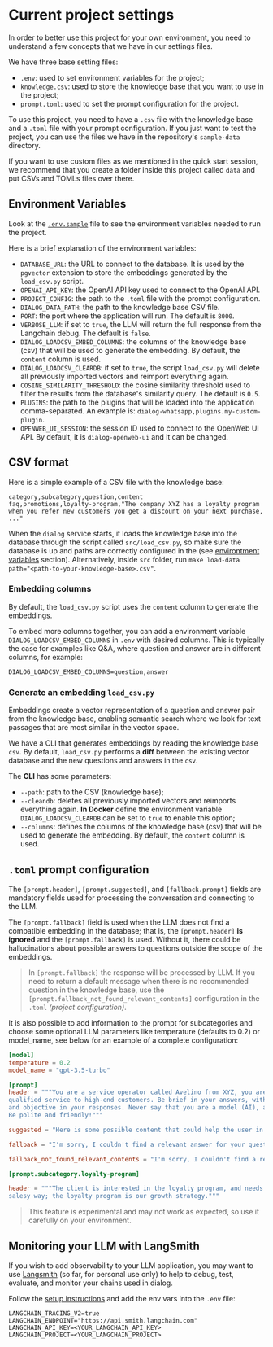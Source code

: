 # Current project settings

In order to better use this project for your own environment, you need to understand a few concepts that we have in our settings files.

We have three base setting files:

 - `.env`: used to set environment variables for the project;
 - `knowledge.csv`: used to store the knowledge base that you want to use in the project;
 - `prompt.toml`: used to set the prompt configuration for the project.

To use this project, you need to have a `.csv` file with the knowledge base and a `.toml` file with your prompt configuration. If you just want to test the project, you can use the files we have in the repository's `sample-data` directory.

If you want to use custom files as we mentioned in the quick start session, we recommend that you create a folder inside this project called `data` and put CSVs and TOMLs files over there.

## Environment Variables

Look at the [`.env.sample`](.env.sample) file to see the environment variables needed to run the project.

Here is a brief explanation of the environment variables:

 - `DATABASE_URL`: the URL to connect to the database. It is used by the `pgvector` extension to store the embeddings generated by the `load_csv.py` script.
 - `OPENAI_API_KEY`: the OpenAI API key used to connect to the OpenAI API.
 - `PROJECT_CONFIG`: the path to the `.toml` file with the prompt configuration.
 - `DIALOG_DATA_PATH`: the path to the knowledge base CSV file.
 - `PORT`: the port where the application will run. The default is `8000`.
 - `VERBOSE_LLM`: if set to `true`, the LLM will return the full response from the Langchain debug. The default is `false`.
 - `DIALOG_LOADCSV_EMBED_COLUMNS`: the columns of the knowledge base (csv) that will be used to generate the embedding. By default, the `content` column is used.
 - `DIALOG_LOADCSV_CLEARDB`: if set to `true`, the script `load_csv.py` will delete all previously imported vectors and reimport everything again.
 - `COSINE_SIMILARITY_THRESHOLD`: the cosine similarity threshold used to filter the results from the database's similarity query. The default is `0.5`.
 - `PLUGINS`: the path to the plugins that will be loaded into the application comma-separated. An example is: `dialog-whatsapp,plugins.my-custom-plugin`.
 - `OPENWEB_UI_SESSION`: the session ID used to connect to the OpenWeb UI API. By default, it is `dialog-openweb-ui` and it can be changed.

## CSV format

Here is a simple example of a CSV file with the knowledge base:

```csv
category,subcategory,question,content
faq,promotions,loyalty-program,"The company XYZ has a loyalty program when you refer new customers you get a discount on your next purchase, ..."
```

When the `dialog` service starts, it loads the knowledge base into the database through the script called `src/load_csv.py`, so make sure the database is up and paths are correctly configured in the  (see [environtment variables](##environment-variables) section). Alternatively, inside `src` folder, run `make load-data path="<path-to-your-knowledge-base>.csv"`.

### Embedding columns

By default, the `load_csv.py` script uses the `content` column to generate the embeddings.

To embed more columns together, you can add a environment variable `DIALOG_LOADCSV_EMBED_COLUMNS` in `.env` with desired columns. This is typically the case for examples like Q&A, where question and answer are in different columns, for example:

```
DIALOG_LOADCSV_EMBED_COLUMNS=question,answer
```

### Generate an embedding `load_csv.py`

Embeddings create a vector representation of a question and answer pair from the knowledge base, enabling semantic search where we look for text passages that are most similar in the vector space.

We have a CLI that generates embeddings by reading the knowledge base `csv`.
By default, `load_csv.py` performs a **diff** between the existing vector database and the new questions and answers in the `csv`.

The **CLI** has some parameters:

- `--path`: path to the CSV (knowledge base);
- `--cleandb`: deletes all previously imported vectors and reimports everything again. **In Docker** define the environment variable `DIALOG_LOADCSV_CLEARDB` can be set to `true` to enable this option;
- `--columns`: defines the columns of the knowledge base (csv) that will be used to generate the embedding. By default, the `content` column is used.

## `.toml` prompt configuration

The `[prompt.header]`, `[prompt.suggested]`, and `[fallback.prompt]` fields are mandatory fields used for processing the conversation and connecting to the LLM.

The `[prompt.fallback]` field is used when the LLM does not find a compatible embedding in the database; that is, the `[prompt.header]` **is ignored** and the `[prompt.fallback]` is used. Without it, there could be hallucinations about possible answers to questions outside the scope of the embeddings.

> In `[prompt.fallback]` the response will be processed by LLM. If you need to return a default message when there is no recommended question in the knowledge base, use the `[prompt.fallback_not_found_relevant_contents]` configuration in the `.toml` *(project configuration)*.

It is also possible to add information to the prompt for subcategories and choose some optional LLM parameters like temperature (defaults to 0.2) or model_name, see below for an example of a complete configuration:

```toml
[model]
temperature = 0.2
model_name = "gpt-3.5-turbo"

[prompt]
header = """You are a service operator called Avelino from XYZ, you are an expert in providing
qualified service to high-end customers. Be brief in your answers, without being long-winded
and objective in your responses. Never say that you are a model (AI), always answer as Avelino.
Be polite and friendly!"""

suggested = "Here is some possible content that could help the user in a better way."

fallback = "I'm sorry, I couldn't find a relevant answer for your question."

fallback_not_found_relevant_contents = "I'm sorry, I couldn't find a relevant answer for your question."

[prompt.subcategory.loyalty-program]

header = """The client is interested in the loyalty program, and needs to be responded to in a
salesy way; the loyalty program is our growth strategy."""
```

> This feature is experimental and may not work as expected, so use it carefully on your environment.

## Monitoring your LLM with LangSmith

If you wish to add observability to your LLM application, you may want to use [Langsmith](https://docs.smith.langchain.com/) (so far, for personal use only) to help to debug, test, evaluate, and monitor your chains used in dialog.

Follow the [setup instructions](https://docs.smith.langchain.com/setup) and add the env vars into the `.env` file:

```
LANGCHAIN_TRACING_V2=true
LANGCHAIN_ENDPOINT="https://api.smith.langchain.com"
LANGCHAIN_API_KEY=<YOUR_LANGCHAIN_API_KEY>
LANGCHAIN_PROJECT=<YOUR_LANGCHAIN_PROJECT>
```
